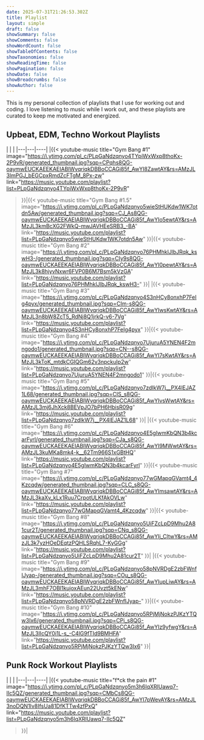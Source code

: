 ```yaml
---
date: 2025-07-31T21:26:53.302Z
title: Playlist
layout: simple
draft: false
showSummary: false
showComments: false
showWordCount: false
showTableOfContents: false
showTaxonomies: false
showReadingTime: false
showPagination: false
showDate: false
showBreadcrumbs: false
showAuthor: false
---
```


This is my personal collection of playlists that I use for working out and coding. I love listening to music while I work out, and these playlists are curated to keep me motivated and energized. 


## Upbeat, EDM, Techno Workout Playlists
| | |
|---|---|----|
|{{< youtube-music 
    title="Gym Bang #1" 
    image="https://i.ytimg.com/pl_c/PLpGaNdzqnyo4TYpiWxWxp8thoKx-2P9vR/generated_thumbnail.jpg?sqp=CPqhs8QG-oaymwEUCKAEEKAEIABIWvqriqkDBBoCCAGi85f_AwYI8ZawtAY&rs=AMzJL3lmPGJ_bEGCpxRmdZcFTgM_8Px-zw" 
    link="https://music.youtube.com/playlist?list=PLpGaNdzqnyo4TYpiWxWxp8thoKx-2P9vR" 
>}}|{{< youtube-music 
    title="Gym Bang #1.5" 
    image="https://i.ytimg.com/pl_c/PLpGaNdzqnyo5wieStHUKdw1WK7otdn5Aw/generated_thumbnail.jpg?sqp=CJ_As8QG-oaymwEUCKAEEKAEIABIWvqriqkDBBoCCAGi85f_AwYIo5ewtAY&rs=AMzJL3kmBcXG2FWkQ-mwJAVHEeSRB3_-BA" 
    link="https://music.youtube.com/playlist?list=PLpGaNdzqnyo5wieStHUKdw1WK7otdn5Aw" 
>}}|{{< youtube-music 
    title="Gym Bang #2" 
    image="https://i.ytimg.com/pl_c/PLpGaNdzqnyo76PHMhklJlbJRqk_kswH3-/generated_thumbnail.jpg?sqp=CIy9s8QG-oaymwEUCKAEEKAEIABIWvqriqkDBBoCCAGi85f_AwYI0pewtAY&rs=AMzJL3k8hjyvNxwr6FVP0B6M7Bsm5kVzGA"
    link="https://music.youtube.com/playlist?list=PLpGaNdzqnyo76PHMhklJlbJRqk_kswH3-" 
>}}|
|{{< youtube-music 
    title="Gym Bang #3" 
    image="https://i.ytimg.com/pl_c/PLpGaNdzqnyo4S3nHCy8onxhP7FeIg4pyx/generated_thumbnail.jpg?sqp=CIm-s8QG-oaymwEUCKAEEKAEIABIWvqriqkDBBoCCAGi85f_AwYIwsKwtAY&rs=AMzJL3n8bW8ZcT5_RdNj8Q1jrkQ-v6-7Vg"
    link="https://music.youtube.com/playlist?list=PLpGaNdzqnyo4S3nHCy8onxhP7FeIg4pyx" 
>}}|{{< youtube-music 
    title="Gym Bang #4" 
    image="https://i.ytimg.com/pl_c/PLpGaNdzqnyo7UjuruA5YNEN4F2mngodo1/generated_thumbnail.jpg?sqp=CN--s8QG-oaymwEUCKAEEKAEIABIWvqriqkDBBoCCAGi85f_AwYI7sKwtAY&rs=AMzJL3kToK_mtdkCGIQGm62v3npckuIp2w"
    link="https://music.youtube.com/playlist?list=PLpGaNdzqnyo7UjuruA5YNEN4F2mngodo1" 
>}}|{{< youtube-music 
    title="Gym Bang #5" 
    image="https://i.ytimg.com/pl_c/PLpGaNdzqnyo7zdIkW7j__PX4lEJAZ1L68/generated_thumbnail.jpg?sqp=CIS_s8QG-oaymwEUCKAEEKAEIABIWvqriqkDBBoCCAGi85f_AwYIvsWwtAY&rs=AMzJL3mj6JhXck8BEVpJO7bPH6HbisR09g"
    link="https://music.youtube.com/playlist?list=PLpGaNdzqnyo7zdIkW7j__PX4lEJAZ1L68" 
>}}|
|{{< youtube-music 
    title="Gym Bang #6" 
    image="https://i.ytimg.com/pl_c/PLpGaNdzqnyo4E5gIwmKbQN3b4kcarFyrl/generated_thumbnail.jpg?sqp=CJa_s8QG-oaymwEUCKAEEKAEIABIWvqriqkDBBoCCAGi85f_AwYI9MWwtAY&rs=AMzJL3kuMKa8mk4-k__62Tm966S1xGBtHQ"
    link="https://music.youtube.com/playlist?list=PLpGaNdzqnyo4E5gIwmKbQN3b4kcarFyrl" 
>}}|{{< youtube-music 
    title="Gym Bang #7" 
    image="https://i.ytimg.com/pl_c/PLpGaNdzqnyo77wGMapqGVamt4_4Kzcqdw/generated_thumbnail.jpg?sqp=CLC_s8QG-oaymwEUCKAEEKAEIABIWvqriqkDBBoCCAGi85f_AwYImsawtAY&rs=AMzJL3kaXv_kLx1Ruu7CrpotULKfAkOVLw"
    link="https://music.youtube.com/playlist?list=PLpGaNdzqnyo77wGMapqGVamt4_4Kzcqdw" 
>}}|{{< youtube-music 
    title="Gym Bang #8" 
    image="https://i.ytimg.com/pl_c/PLpGaNdzqnyo5UiFZcLpD9Mhu2A81cur2T/generated_thumbnail.jpg?sqp=CNq_s8QG-oaymwEUCKAEEKAEIABIWvqriqkDBBoCCAGi85f_AwYIj_CltwY&rs=AMzJL3k7yzHOeDEqtzPQHLSRqhL7-KyGGg"
    link="https://music.youtube.com/playlist?list=PLpGaNdzqnyo5UiFZcLpD9Mhu2A81cur2T" 
>}}|
|{{< youtube-music 
    title="Gym Bang #9" 
    image="https://i.ytimg.com/pl_c/PLpGaNdzqnyo58pNVRDgE2zbFWnfIJyap-/generated_thumbnail.jpg?sqp=COu_s8QG-oaymwEUCKAEEKAEIABIWvqriqkDBBoCCAGi85f_AwYIupLiwAY&rs=AMzJL3mhF7OBl1kujoxAEun22Uvzt5kENw"
    link="https://music.youtube.com/playlist?list=PLpGaNdzqnyo58pNVRDgE2zbFWnfIJyap-" 
>}}|{{< youtube-music 
    title="Gym Bang #10" 
    image="https://i.ytimg.com/pl_c/PLpGaNdzqnyo5RPjMjNokzPJKzYTQw3Ix6/generated_thumbnail.jpg?sqp=CPi_s8QG-oaymwEUCKAEEKAEIABIWvqriqkDBBoCCAGi85f_AwYIz9yfwgY&rs=AMzJL3lIcQY0i1L-s_-C4lG9fTId9BMHFA"
    link="https://music.youtube.com/playlist?list=PLpGaNdzqnyo5RPjMjNokzPJKzYTQw3Ix6" 
>}}|

## Punk Rock Workout Playlists
| | |
|---|---|----|
|{{< youtube-music 
    title="f*ck the pain #1" 
    image="https://i.ytimg.com/pl_c/PLpGaNdzqnyo5m3h6IqXRlUawq7-IIc5QZ/generated_thumbnail.jpg?sqp=CMbCs8QG-oaymwEUCKAEEKAEIABIWvqriqkDBBoCCAGi85f_AwYI7pWevAY&rs=AMzJL3noDQN1Iv8IfsUa81DfKTTw4zfPxQ"
    link="https://music.youtube.com/playlist?list=PLpGaNdzqnyo5m3h6IqXRlUawq7-IIc5QZ" 
>}}|